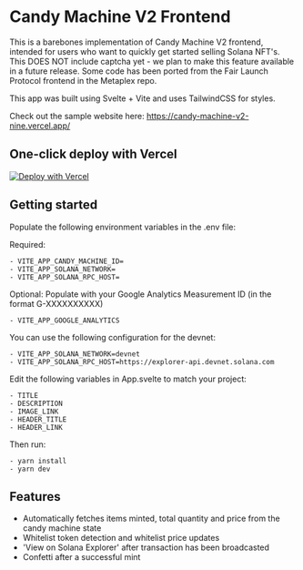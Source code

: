 # Candy Machine V2 Frontend

This is a barebones implementation of Candy Machine V2 frontend, intended for users who want to quickly get started selling Solana NFT's. This DOES NOT include captcha yet - we plan to make this feature available in a future release. Some code has been ported from the Fair Launch Protocol frontend in the Metaplex repo.

This app was built using Svelte + Vite and uses TailwindCSS for styles.

Check out the sample website here: https://candy-machine-v2-nine.vercel.app/

## One-click deploy with Vercel

[![Deploy with Vercel](https://vercel.com/button)](<https://vercel.com/new/clone?repository-url=https%3A%2F%2Fgithub.com%2Falvinsga%2Fcandy-machine-v2&env=VITE_APP_CANDY_MACHINE_ID,VITE_APP_SOLANA_NETWORK,VITE_APP_SOLANA_RPC_HOST&envDescription=Populate%20your%20candy%20machine%20public%20key%2C%20the%20solana%20network(devnet%2Fmainet)%20and%20the%20RPC%20URL>)

## Getting started

Populate the following environment variables in the .env file:

Required:

```
- VITE_APP_CANDY_MACHINE_ID=
- VITE_APP_SOLANA_NETWORK=
- VITE_APP_SOLANA_RPC_HOST=
```

Optional:
Populate with your Google Analytics Measurement ID (in the format G-XXXXXXXXXX)

```
- VITE_APP_GOOGLE_ANALYTICS
```

You can use the following configuration for the devnet:

```
- VITE_APP_SOLANA_NETWORK=devnet
- VITE_APP_SOLANA_RPC_HOST=https://explorer-api.devnet.solana.com
```

Edit the following variables in App.svelte to match your project:

```
- TITLE
- DESCRIPTION
- IMAGE_LINK
- HEADER_TITLE
- HEADER_LINK
```

Then run:

```
- yarn install
- yarn dev
```

## Features

- Automatically fetches items minted, total quantity and price from the candy machine state
- Whitelist token detection and whitelist price updates
- 'View on Solana Explorer' after transaction has been broadcasted
- Confetti after a successful mint
